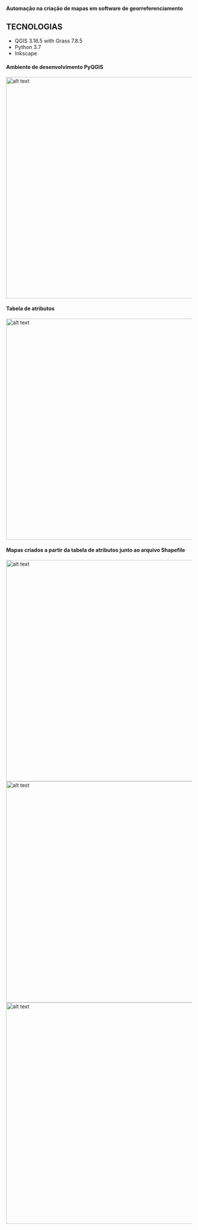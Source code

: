 <h4>Automação na criação de mapas em software de georreferenciamento</h4>

## TECNOLOGIAS
* QGIS 3.16.5 with Grass 7.8.5
* Python 3.7
* Inkscape

<h4>Ambiente de desenvolvimento PyQGIS</h4>

<img src="https://github.com/BSFernando/Portfolio/blob/main/imgs/mapas/QGIS.jpg" alt="alt text" width="600px">

<h4>Tabela de atributos</h4>

<img src="https://github.com/BSFernando/Portfolio/blob/main/imgs/mapas/dataframe.jpg" alt="alt text" width="600px">

<h4>Mapas criados a partir da tabela de atributos junto ao arquivo Shapefile</h4>

<img src="https://github.com/BSFernando/Portfolio/blob/main/imgs/mapas/mapa1.png" alt="alt text" width="600px">
<img src="https://github.com/BSFernando/Portfolio/blob/main/imgs/mapas/mapa2.png" alt="alt text" width="600px">
<img src="https://github.com/BSFernando/Portfolio/blob/main/imgs/mapas/mapa3.png" alt="alt text" width="600px">

